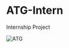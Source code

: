 # ATG-Intern
Internship Project

![ATG](https://user-images.githubusercontent.com/40159239/58753225-94291200-84d9-11e9-90b8-2e072cb57e91.png)
